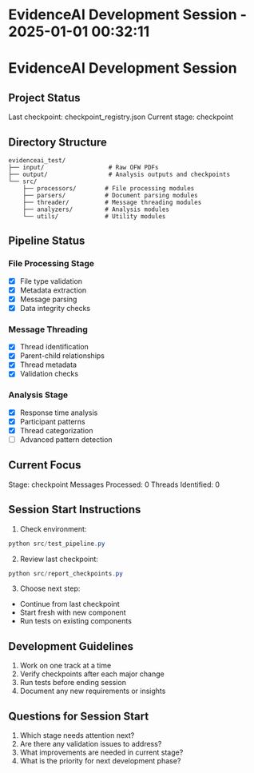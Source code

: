 # EvidenceAI Development Session - 2025-01-01 00:32:11

# EvidenceAI Development Session

## Project Status
Last checkpoint: checkpoint_registry.json
Current stage: checkpoint

## Directory Structure
```
evidenceai_test/
├── input/                  # Raw OFW PDFs
├── output/                 # Analysis outputs and checkpoints
└── src/                   
    ├── processors/        # File processing modules
    ├── parsers/           # Document parsing modules
    ├── threader/          # Message threading modules
    ├── analyzers/         # Analysis modules
    └── utils/             # Utility modules
```

## Pipeline Status

### File Processing Stage
- [x] File type validation
- [x] Metadata extraction
- [x] Message parsing
- [x] Data integrity checks

### Message Threading
- [x] Thread identification
- [x] Parent-child relationships
- [x] Thread metadata
- [x] Validation checks

### Analysis Stage
- [x] Response time analysis
- [x] Participant patterns
- [x] Thread categorization
- [ ] Advanced pattern detection

## Current Focus
Stage: checkpoint
Messages Processed: 0
Threads Identified: 0

## Session Start Instructions

1. Check environment:
```powershell
python src/test_pipeline.py
```

2. Review last checkpoint:
```powershell
python src/report_checkpoints.py
```

3. Choose next step:
- Continue from last checkpoint
- Start fresh with new component
- Run tests on existing components

## Development Guidelines
1. Work on one track at a time
2. Verify checkpoints after each major change
3. Run tests before ending session
4. Document any new requirements or insights

## Questions for Session Start
1. Which stage needs attention next?
2. Are there any validation issues to address?
3. What improvements are needed in current stage?
4. What is the priority for next development phase?